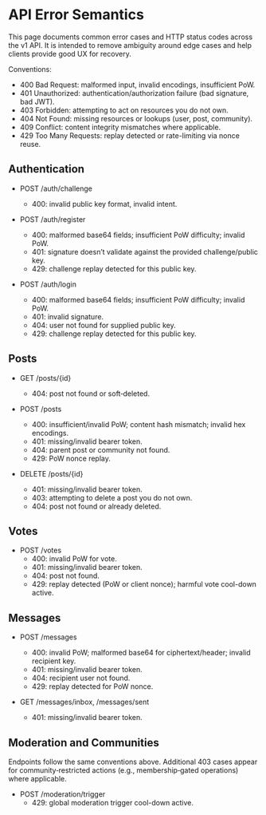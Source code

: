 # API Error Semantics

This page documents common error cases and HTTP status codes across the v1 API.
It is intended to remove ambiguity around edge cases and help clients provide
good UX for recovery.

Conventions:

- 400 Bad Request: malformed input, invalid encodings, insufficient PoW.
- 401 Unauthorized: authentication/authorization failure (bad signature, bad JWT).
- 403 Forbidden: attempting to act on resources you do not own.
- 404 Not Found: missing resources or lookups (user, post, community).
- 409 Conflict: content integrity mismatches where applicable.
- 429 Too Many Requests: replay detected or rate-limiting via nonce reuse.

## Authentication

- POST /auth/challenge
  - 400: invalid public key format, invalid intent.

- POST /auth/register
  - 400: malformed base64 fields; insufficient PoW difficulty; invalid PoW.
  - 401: signature doesn’t validate against the provided challenge/public key.
  - 429: challenge replay detected for this public key.

- POST /auth/login
  - 400: malformed base64 fields; insufficient PoW difficulty; invalid PoW.
  - 401: invalid signature.
  - 404: user not found for supplied public key.
  - 429: challenge replay detected for this public key.

## Posts

- GET /posts/{id}
  - 404: post not found or soft‑deleted.

- POST /posts
  - 400: insufficient/invalid PoW; content hash mismatch; invalid hex encodings.
  - 401: missing/invalid bearer token.
  - 404: parent post or community not found.
  - 429: PoW nonce replay.

- DELETE /posts/{id}
  - 401: missing/invalid bearer token.
  - 403: attempting to delete a post you do not own.
  - 404: post not found or already deleted.

## Votes

- POST /votes
  - 400: invalid PoW for vote.
  - 401: missing/invalid bearer token.
  - 404: post not found.
  - 429: replay detected (PoW or client nonce); harmful vote cool-down active.

## Messages

- POST /messages
  - 400: invalid PoW; malformed base64 for ciphertext/header; invalid recipient key.
  - 401: missing/invalid bearer token.
  - 404: recipient user not found.
  - 429: replay detected for PoW nonce.

- GET /messages/inbox, /messages/sent
  - 401: missing/invalid bearer token.

## Moderation and Communities

Endpoints follow the same conventions above. Additional 403 cases appear for
community‑restricted actions (e.g., membership‑gated operations) where
applicable.

- POST /moderation/trigger
  - 429: global moderation trigger cool-down active.
